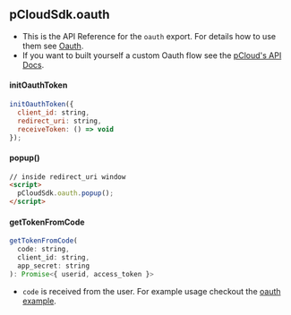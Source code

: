 ## pCloudSdk.oauth

- This is the API Reference for the `oauth` export. For details how to use them see [Oauth](Oauth.md).
- If you want to built yourself a custom Oauth flow see the [pCloud's API Docs](https://docs.pcloud.com/methods/oauth_2.0/index.html).

#### initOauthToken

``` js
initOauthToken({
  client_id: string,
  redirect_uri: string,
  receiveToken: () => void
});
```

#### popup()

``` html
// inside redirect_uri window
<script>
  pCloudSdk.oauth.popup();
</script>
```

#### getTokenFromCode

``` js
getTokenFromCode(
  code: string,
  client_id: string,
  app_secret: string
): Promise<{ userid, access_token }>
```

- `code` is received from the user. For example usage checkout the [oauth example](examples/node/token.js).
